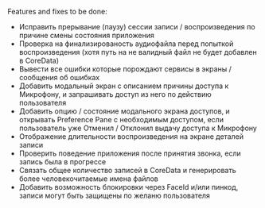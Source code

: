 Features and fixes to be done:
- Исправить прерывание (паузу) сессии записи / воспроизведения по причине смены состояния приложения
- Проверка на финализированость аудиофайла перед попыткой воспроизведения (хотя путь на не валидный файл не будет добавлен в CoreData)
- Вывести все ошибки которые порождают сервисы в экраны / сообщения об ошибках
- Добавить модальный экран с описанием причины доступа к Микрофону, и запрашивать доступ из него по действию пользователя
- Добавить опцию / состояние модального экрана доступов, и открывать Preference Pane с необходимым доступом, если пользователь уже Отменил / Отклонил выдачу доступа к Микрофону
- Отображение длительности воспроизведения на экране деталей записи
- Проверить поведение приложения после принятия звонка, если запись была в прогрессе
- Связать общее количество записей в CoreData и генерировать более человекочитаемые имена файлов
- Добавить возможность блокировки через FaceId и/или пинкод, записи могут быть защищены по желаню пользователя
